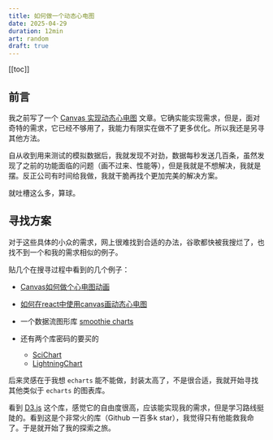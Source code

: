 ```yaml
---
title: 如何做一个动态心电图
date: 2025-04-29
duration: 12min
art: random
draft: true
---
```


[[toc]]

## 前言

我之前写了一个 [Canvas 实现动态心电图](./canvas-ecg.md) 文章。它确实能实现需求，但是，面对奇特的需求，它已经不够用了，我能力有限实在做不了更多优化。所以我还是另寻其他方法。

自从收到用来测试的模拟数据后，我就发现不对劲，数据每秒发送几百条，虽然发现了之前的功能面临的问题（画不过来、性能等），但是我就是不想解决，我就是摆。反正公司有时间给我做，我就干脆再找个更加完美的解决方案。

就吐槽这么多，算球。

## 寻找方案

对于这些具体的小众的需求，网上很难找到合适的办法，谷歌都快被我搜烂了，也找不到一个和我的需求相似的例子。

贴几个在搜寻过程中看到的几个例子：

- [Canvas如何做个心电图动画](https://juejin.cn/post/7002038619229650958)

- [如何在react中使用canvas画动态心电图](https://juejin.cn/post/6966136983391305764)

- 一个数据流图形库 [smoothie charts](http://smoothiecharts.org/)

- 还有两个库密码的要买的
  - [SciChart](https://demo.scichart.com/react/vital-signs-ecg-medical-chart-example)
  - [LightningChart](https://lightningchart.com/js-charts/interactive-examples/edit/lcjs-example-0150-ecg.html)

后来灵感在于我想 `echarts` 能不能做，封装太高了，不是很合适，我就开始寻找其他类似于 `echarts` 的图表库。

看到 [D3.js](https://d3js.org/) 这个库，感觉它的自由度很高，应该能实现我的需求，但是学习路线挺陡的。看到这是个非常火的库（Github 一百多k star），我觉得只有他能救我命了。于是就开始了我的探索之旅。
